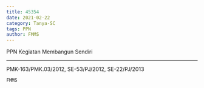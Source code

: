 ```yaml
---
title: 45354
date: 2021-02-22
category: Tanya-SC
tags: PPN
author: FMMS
---
```


PPN Kegiatan Membangun Sendiri

---

PMK-163/PMK.03/2012, SE-53/PJ/2012, SE-22/PJ/2013

`FMMS`
